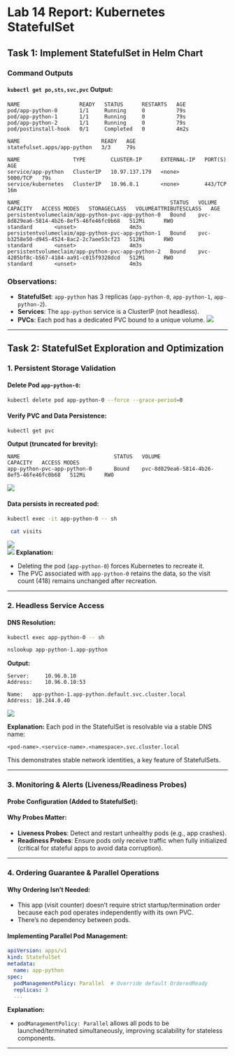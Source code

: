 # Lab 14 Report: Kubernetes StatefulSet

## Task 1: Implement StatefulSet in Helm Chart

### Command Outputs
#### `kubectl get po,sts,svc,pvc` Output:
```
NAME                   READY   STATUS      RESTARTS   AGE
pod/app-python-0       1/1     Running     0          79s
pod/app-python-1       1/1     Running     0          79s
pod/app-python-2       1/1     Running     0          79s
pod/postinstall-hook   0/1     Completed   0          4m2s

NAME                          READY   AGE
statefulset.apps/app-python   3/3     79s

NAME                 TYPE        CLUSTER-IP      EXTERNAL-IP   PORT(S)    AGE
service/app-python   ClusterIP   10.97.137.179   <none>        5000/TCP   79s
service/kubernetes   ClusterIP   10.96.0.1       <none>        443/TCP    16m

NAME                                                STATUS   VOLUME                                     CAPACITY   ACCESS MODES   STORAGECLASS   VOLUMEATTRIBUTESCLASS   AGE
persistentvolumeclaim/app-python-pvc-app-python-0   Bound    pvc-8d829ea6-5814-4b26-8ef5-46fe46fc0b68   512Mi      RWO            standard       <unset>                 4m3s
persistentvolumeclaim/app-python-pvc-app-python-1   Bound    pvc-b3258e50-d945-4524-8ac2-2c7aee53cf23   512Mi      RWO            standard       <unset>                 4m3s
persistentvolumeclaim/app-python-pvc-app-python-2   Bound    pvc-4205bf8c-b567-4184-aa91-c015f9328dcd   512Mi      RWO            standard       <unset>                 4m3s
```

### Observations:
- **StatefulSet**: `app-python` has 3 replicas (`app-python-0`, `app-python-1`, `app-python-2`).
- **Services**: The `app-python` service is a ClusterIP (not headless).
- **PVCs**: Each pod has a dedicated PVC bound to a unique volume.
![](/screnshoots/lab14/1.png)

---

## Task 2: StatefulSet Exploration and Optimization

### 1. Persistent Storage Validation
#### Delete Pod `app-python-0`:
```bash
kubectl delete pod app-python-0 --force --grace-period=0
```
#### Verify PVC and Data Persistence:
```bash
kubectl get pvc
```
**Output (truncated for brevity):**
```
NAME                              STATUS   VOLUME                                     CAPACITY   ACCESS MODES
app-python-pvc-app-python-0       Bound    pvc-8d829ea6-5814-4b26-8ef5-46fe46fc0b68   512Mi      RWO
```
![](/screnshoots/lab14/3.png)

#### Data persists in recreated pod:
```bash
kubectl exec -it app-python-0 -- sh
```
```bash
 cat visits
```
![](/screnshoots/lab14/2.png)   
![](/screnshoots/lab14/5.png)
**Explanation:**
- Deleting the pod (`app-python-0`) forces Kubernetes to recreate it.
- The PVC associated with `app-python-0` retains the data, so the visit count (418) remains unchanged after recreation.

---

### 2. Headless Service Access
#### DNS Resolution:
```bash
kubectl exec app-python-0 -- sh
```
```bash
nslookup app-python-1.app-python
```
**Output:**
```
Server:		10.96.0.10
Address:	10.96.0.10:53

Name:	app-python-1.app-python.default.svc.cluster.local
Address: 10.244.0.40
```
![](/screnshoots/lab14/4.png)

**Explanation:**
Each pod in the StatefulSet is resolvable via a stable DNS name:
```
<pod-name>.<service-name>.<namespace>.svc.cluster.local
```
This demonstrates stable network identities, a key feature of StatefulSets.

---

### 3. Monitoring & Alerts (Liveness/Readiness Probes)
#### Probe Configuration (Added to StatefulSet):


#### Why Probes Matter:
- **Liveness Probes**: Detect and restart unhealthy pods (e.g., app crashes).
- **Readiness Probes**: Ensure pods only receive traffic when fully initialized (critical for stateful apps to avoid data corruption).

---

### 4. Ordering Guarantee & Parallel Operations
#### Why Ordering Isn’t Needed:
- This app (visit counter) doesn’t require strict startup/termination order because each pod operates independently with its own PVC.
- There’s no dependency between pods.

#### Implementing Parallel Pod Management:
```yaml
apiVersion: apps/v1
kind: StatefulSet
metadata:
  name: app-python
spec:
  podManagementPolicy: Parallel  # Override default OrderedReady
  replicas: 3
  ...
```
**Explanation:**
- `podManagementPolicy: Parallel` allows all pods to be launched/terminated simultaneously, improving scalability for stateless components.

---





